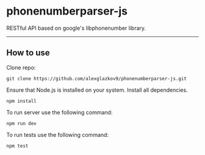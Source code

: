 # phonenumberparser-js
RESTful API based on google's libphonenumber library.
***
## How to use
Clone repo:
```
git clone https://github.com/alexglazkov9/phonenumberparser-js.git
```
Ensure that Node.js is installed on your system.
Install all dependencies.
```
npm install
```
To run server use the following command:
```
npm run dev
```
To run tests use the following command:
```
npm test
```